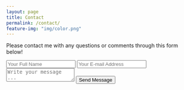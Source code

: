 ```yaml
---
layout: page
title: Contact
permalink: /contact/
feature-img: "img/color.png"
---
```


Please contact me with any questions or comments through this form below!

<form action="https://getsimpleform.com/messages?form_api_token=616b33e8da3f264085f28601a9f97752" method="post">
  <!-- the redirect_to is optional, the form will redirect to the referrer on submission -->
  <input type='hidden' name='redirect_to' value='http://romeopalacios.github.io/thank-you/' />
  <input type='text' name='name' placeholder='Your Full Name' />
  <input type='email' name='email' placeholder='Your E-mail Address' />
  <textarea name='message' placeholder='Write your message ...'></textarea>
  <input type='submit' value='Send Message' />
</form>